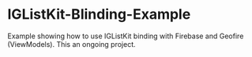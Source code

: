 # IGListKit-Blinding-Example
Example showing how to use IGListKit binding with Firebase and Geofire (ViewModels). This an ongoing project.
